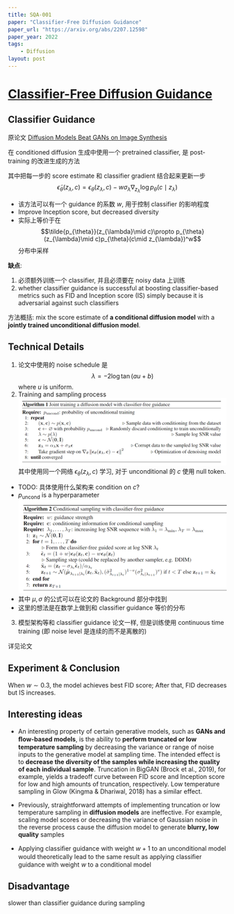 ```yaml
---
title: SQA-001
paper: "Classifier-Free Diffusion Guidance"
paper_url: "https://arxiv.org/abs/2207.12598" 
paper_year: 2022
tags: 
    - Diffusion
layout: post
---
```



# [Classifier-Free Diffusion Guidance](https://arxiv.org/abs/2207.12598)

## __Classifier Guidance__
原论文 [Diffusion Models Beat GANs on Image Synthesis](https://arxiv.org/pdf/2105.05233)

在 conditioned diffusion 生成中使用一个 pretrained classifier, 是 post-training 的改进生成的方法

其中把每一步的 score estimate 和 classifier gradient 结合起来更新一步
$$\tilde{\epsilon}_{\theta}(z_{\lambda}, c) = \epsilon_{\theta}(z_{\lambda}, c) - w \sigma_{\lambda}\nabla_{z_{\lambda}}\log p_{\theta}(c\mid z_{\lambda})$$
- 该方法可以有一个 guidance 的系数 $w$, 用于控制 classifier 的影响程度
- Improve Inception score, but decreased diversity 
- 实际上等价于在 
$$\tilde{p_{\theta}}(z_{\lambda}\mid c)\propto p_{\theta}(z_{\lambda}\mid c)p_{\theta}(c\mid z_{\lambda})^w$$
分布中采样

__缺点__: 
1. 必须额外训练一个 classifier, 并且必须要在 noisy data 上训练
2. whether classifier guidance is successful at boosting classifier-based metrics such as FID and Inception score (IS) simply because it is adversarial against such classifiers

方法概括: mix the score estimate of __a conditional diffusion model__ with a __jointly trained unconditional diffusion model__.

## Technical Details
1. 论文中使用的 noise schedule 是
$$\lambda = -2\log\tan(au+b)$$
where $u$ is uniform.
2. Training and sampling process  
![](/papers/SQA-001/Diffusion-classifier-free-guidance-training.png)  
其中使用同一个网络 $\epsilon_{\theta}(z_{\lambda}, c)$ 学习, 对于 unconditional 的 $c$ 使用 null token.  
- TODO: 具体使用什么架构来 condition on $c$?
- $p_{\text{uncond}}$ is a hyperparameter
![](/papers/SQA-001/Diffusion-classifier-free-guidance-sampling.png)
- 其中 $\mu, \sigma$ 的公式可以在论文的 Background 部分中找到
- 这里的想法是在数学上做到和 classifier guidance 等价的分布
3. 模型架构等和 classifier guidance 论文一样, 但是训练使用 continuous time training (即 noise level 是连续的而不是离散的)

详见论文

## Experiment & Conclusion

When $w\sim 0.3$, the model achieves best FID score; After that, FID decreases but IS increases.

## Interesting ideas

- An interesting property of certain generative models, such as __GANs and ﬂow-based models__, is the ability to __perform truncated or low temperature sampling__ by decreasing the variance or range of noise inputs to the generative model at sampling time. The intended effect is to __decrease the diversity of the samples while increasing the quality of each individual sample__. Truncation in BigGAN (Brock et al., 2019), for example, yields a tradeoff curve between FID score and Inception score for low and high amounts of truncation, respectively. Low temperature sampling in Glow (Kingma & Dhariwal, 2018) has a similar effect.
- Previously, straightforward attempts of implementing truncation or low temperature sampling in __diffusion models__ are ineffective. For example, scaling model scores or decreasing the variance of Gaussian noise in the reverse process cause the diffusion model to generate __blurry, low quality__ samples

- Applying classiﬁer guidance with weight $w + 1$ to an unconditional model would theoretically lead to the same result as applying classiﬁer guidance with weight $w$ to a conditional model

## Disadvantage
slower than classifier guidance during sampling